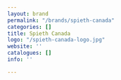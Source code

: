 ```yaml
---
layout: brand
permalink: "/brands/spieth-canada"
categories: []
title: Spieth Canada
logo: "/spieth-canada-logo.jpg"
website: ''
catalogues: []
info: ''

---
```

